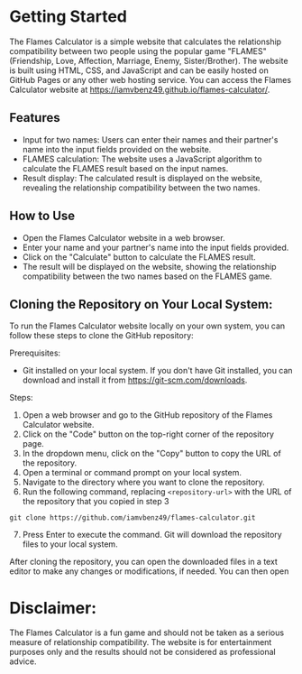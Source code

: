 # Getting Started
The Flames Calculator is a simple website that calculates the relationship compatibility between two people using the popular game "FLAMES" (Friendship, Love, Affection, Marriage, Enemy, Sister/Brother). The website is built using HTML, CSS, and JavaScript and can be easily hosted on GitHub Pages or any other web hosting service. You can access the Flames Calculator website at https://iamvbenz49.github.io/flames-calculator/.


## Features
- Input for two names: Users can enter their names and their partner's name into the input fields provided on the website.
- FLAMES calculation: The website uses a JavaScript algorithm to calculate the FLAMES result based on the input names.
- Result display: The calculated result is displayed on the website, revealing the relationship compatibility between the two names.

## How to Use
- Open the Flames Calculator website in a web browser.
- Enter your name and your partner's name into the input fields provided.
- Click on the "Calculate" button to calculate the FLAMES result.
- The result will be displayed on the website, showing the relationship compatibility between the two names based on the FLAMES game.

## Cloning the Repository on Your Local System:

To run the Flames Calculator website locally on your own system, you can follow these steps to clone the GitHub repository:

Prerequisites:
- Git installed on your local system. If you don't have Git installed, you can download and install it from https://git-scm.com/downloads.

Steps:
1. Open a web browser and go to the GitHub repository of the Flames Calculator website.
2. Click on the "Code" button on the top-right corner of the repository page.
3. In the dropdown menu, click on the "Copy" button to copy the URL of the repository.
4. Open a terminal or command prompt on your local system.
5. Navigate to the directory where you want to clone the repository.
6. Run the following command, replacing `<repository-url>` with the URL of the repository that you copied in step 3

`git clone https://github.com/iamvbenz49/flames-calculator.git`

7. Press Enter to execute the command. Git will download the repository files to your local system.

After cloning the repository, you can open the downloaded files in a text editor to make any changes or modifications, if needed. You can then open

# Disclaimer:
The Flames Calculator is a fun game and should not be taken as a serious measure of relationship compatibility. The website is for entertainment purposes only and the results should not be considered as professional advice.
